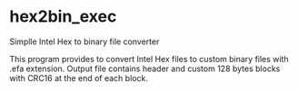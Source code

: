 # hex2bin_exec
Simplle Intel Hex to binary file converter 

This program provides to convert Intel Hex files to custom binary files with .efa extension. Output file contains header and custom 128 bytes blocks with CRC16 at the end of each block.
